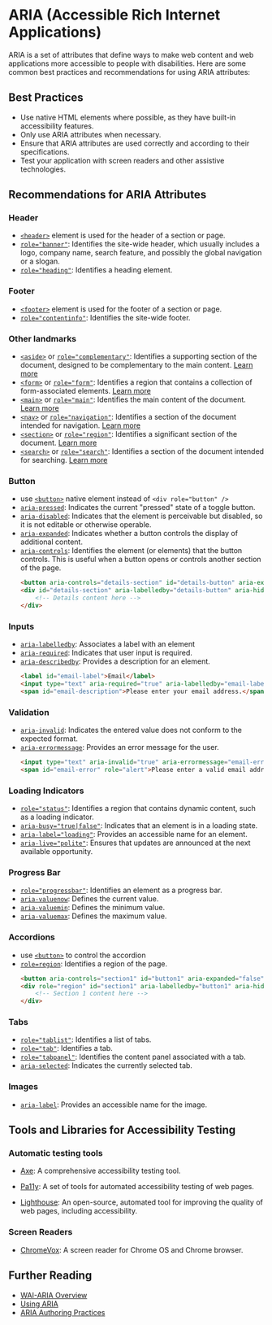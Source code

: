 # ARIA (Accessible Rich Internet Applications)

ARIA is a set of attributes that define ways to make web content and web applications more accessible to people with disabilities. Here are some common best practices and recommendations for using ARIA attributes:

## Best Practices
- Use native HTML elements where possible, as they have built-in accessibility features.
- Only use ARIA attributes when necessary.
- Ensure that ARIA attributes are used correctly and according to their specifications.
- Test your application with screen readers and other assistive technologies.

## Recommendations for ARIA Attributes

### Header
- [`<header>`](https://developer.mozilla.org/en-US/docs/Web/HTML/Element/header) element is used for the header of a section or page.
- [`role="banner"`](https://developer.mozilla.org/en-US/docs/Web/Accessibility/ARIA/Roles/Banner_role): Identifies the site-wide header, which usually includes a logo, company name, search feature, and possibly the global navigation or a slogan.
- [`role="heading"`](https://developer.mozilla.org/en-US/docs/Web/Accessibility/ARIA/Roles/heading_role): Identifies a heading element.

### Footer
- [`<footer>`](https://developer.mozilla.org/en-US/docs/Web/HTML/Element/footer) element is used for the footer of a section or page.
- [`role="contentinfo"`](https://developer.mozilla.org/en-US/docs/Web/Accessibility/ARIA/Roles/contentinfo_role): Identifies the site-wide footer.

### Other landmarks
- [`<aside>`](https://developer.mozilla.org/en-US/docs/Web/HTML/Element/aside) or [`role="complementary"`](https://developer.mozilla.org/en-US/docs/Web/Accessibility/ARIA/Roles/Complementary_role): Identifies a supporting section of the document, designed to be complementary to the main content. [Learn more](https://developer.mozilla.org/en-US/docs/Web/Accessibility/ARIA/Roles/Complementary_role)
- [`<form>`](https://developer.mozilla.org/en-US/docs/Web/HTML/Element/form) or [`role="form"`](https://developer.mozilla.org/en-US/docs/Web/Accessibility/ARIA/Roles/Form_role): Identifies a region that contains a collection of form-associated elements. [Learn more](https://developer.mozilla.org/en-US/docs/Web/Accessibility/ARIA/Roles/Form_role)
- [`<main>`](https://developer.mozilla.org/en-US/docs/Web/HTML/Element/main) or [`role="main"`](https://developer.mozilla.org/en-US/docs/Web/Accessibility/ARIA/Roles/Main_role): Identifies the main content of the document. [Learn more](https://developer.mozilla.org/en-US/docs/Web/Accessibility/ARIA/Roles/Main_role)
- [`<nav>`](https://developer.mozilla.org/en-US/docs/Web/HTML/Element/nav) or [`role="navigation"`](https://developer.mozilla.org/en-US/docs/Web/Accessibility/ARIA/Roles/Navigation_role): Identifies a section of the document intended for navigation. [Learn more](https://developer.mozilla.org/en-US/docs/Web/Accessibility/ARIA/Roles/Navigation_role)
- [`<section>`](https://developer.mozilla.org/en-US/docs/Web/HTML/Element/section) or [`role="region"`](https://developer.mozilla.org/en-US/docs/Web/Accessibility/ARIA/Roles/Region_role): Identifies a significant section of the document. [Learn more](https://developer.mozilla.org/en-US/docs/Web/Accessibility/ARIA/Roles/Region_role)
- [`<search>`](https://developer.mozilla.org/en-US/docs/Web/HTML/Element/search) or [`role="search"`](https://developer.mozilla.org/en-US/docs/Web/Accessibility/ARIA/Roles/Search_role): Identifies a section of the document intended for searching. [Learn more](https://developer.mozilla.org/en-US/docs/Web/Accessibility/ARIA/Roles/Search_role)

### Button
- use [`<button>`](https://developer.mozilla.org/en-US/docs/Web/HTML/Element/button) native element instead of `<div role="button" />`
- [`aria-pressed`](https://developer.mozilla.org/en-US/docs/Web/Accessibility/ARIA/Attributes/aria-pressed): Indicates the current "pressed" state of a toggle button.
- [`aria-disabled`](https://developer.mozilla.org/en-US/docs/Web/Accessibility/ARIA/Attributes/aria-disabled): Indicates that the element is perceivable but disabled, so it is not editable or otherwise operable.    
- [`aria-expanded`](https://developer.mozilla.org/en-US/docs/Web/Accessibility/ARIA/Attributes/aria-expanded): Indicates whether a button controls the display of additional content.
- [`aria-controls`](https://developer.mozilla.org/en-US/docs/Web/Accessibility/ARIA/Attributes/aria-controls): Identifies the element (or elements) that the button controls. This is useful when a button opens or controls another section of the page.
    ```html
    <button aria-controls="details-section" id="details-button" aria-expanded="true" aria-pressed="true">Show Details</button>
    <div id="details-section" aria-labelledby="details-button" aria-hidden="false">
        <!-- Details content here -->
    </div>
    ```

### Inputs
- [`aria-labelledby`](https://developer.mozilla.org/en-US/docs/Web/Accessibility/ARIA/Attributes/aria-labelledby): Associates a label with an element    
- [`aria-required`](https://developer.mozilla.org/en-US/docs/Web/Accessibility/ARIA/Attributes/aria-required): Indicates that user input is required.
- [`aria-describedby`](https://developer.mozilla.org/en-US/docs/Web/Accessibility/ARIA/Attributes/aria-describedby): Provides a description for an element.
    ```html
    <label id="email-label">Email</label>
    <input type="text" aria-required="true" aria-labelledby="email-label" aria-describedby="email-description" />
    <span id="email-description">Please enter your email address.</span>
    ```

### Validation
- [`aria-invalid`](https://developer.mozilla.org/en-US/docs/Web/Accessibility/ARIA/Attributes/aria-invalid): Indicates the entered value does not conform to the expected format.
- [`aria-errormessage`](https://developer.mozilla.org/en-US/docs/Web/Accessibility/ARIA/Attributes/aria-errormessage): Provides an error message for the user.
    ```html
    <input type="text" aria-invalid="true" aria-errormessage="email-error" />
    <span id="email-error" role="alert">Please enter a valid email address.</span>
    ```

### Loading Indicators
- [`role="status"`](https://developer.mozilla.org/en-US/docs/Web/Accessibility/ARIA/Roles/status_role): Identifies a region that contains dynamic content, such as a loading indicator.
- [`aria-busy="true|false"`](https://developer.mozilla.org/en-US/docs/Web/Accessibility/ARIA/Attributes/aria-busy): Indicates that an element is in a loading state.
- [`aria-label="loading"`](https://developer.mozilla.org/en-US/docs/Web/Accessibility/ARIA/Attributes/aria-label): Provides an accessible name for an element.
- [`aria-live="polite"`](https://developer.mozilla.org/en-US/docs/Web/Accessibility/ARIA/Attributes/aria-live): Ensures that updates are announced at the next available opportunity.

### Progress Bar
- [`role="progressbar"`](https://developer.mozilla.org/en-US/docs/Web/Accessibility/ARIA/Roles/progressbar_role): Identifies an element as a progress bar.
- [`aria-valuenow`](https://developer.mozilla.org/en-US/docs/Web/Accessibility/ARIA/Attributes/aria-valuenow): Defines the current value.
- [`aria-valuemin`](https://developer.mozilla.org/en-US/docs/Web/Accessibility/ARIA/Attributes/aria-valuemin): Defines the minimum value.
- [`aria-valuemax`](https://developer.mozilla.org/en-US/docs/Web/Accessibility/ARIA/Attributes/aria-valuemax): Defines the maximum value.

### Accordions
- use [`<button>`](https://developer.mozilla.org/en-US/docs/Web/HTML/Element/button) to control the accordion
- [`role=region`](https://developer.mozilla.org/en-US/docs/Web/Accessibility/ARIA/Roles/Region_role): Identifies a region of the page.
    ```html
    <button aria-controls="section1" id="button1" aria-expanded="false">Section 1</button>
    <div role="region" id="section1" aria-labelledby="button1" aria-hidden="false">
        <!-- Section 1 content here -->
    </div>
    ```

### Tabs
- [`role="tablist"`](https://developer.mozilla.org/en-US/docs/Web/Accessibility/ARIA/Roles/tablist_role): Identifies a list of tabs.
- [`role="tab"`](https://developer.mozilla.org/en-US/docs/Web/Accessibility/ARIA/Roles/tab_role): Identifies a tab.
- [`role="tabpanel"`](https://developer.mozilla.org/en-US/docs/Web/Accessibility/ARIA/Roles/tabpanel_role): Identifies the content panel associated with a tab.
- [`aria-selected`](https://developer.mozilla.org/en-US/docs/Web/Accessibility/ARIA/Attributes/aria-selected): Indicates the currently selected tab.

### Images
- [`aria-label`](https://developer.mozilla.org/en-US/docs/Web/Accessibility/ARIA/Attributes/aria-label): Provides an accessible name for the image.


## Tools and Libraries for Accessibility Testing

### Automatic testing tools

- [Axe](https://www.deque.com/axe/): A comprehensive accessibility testing tool.

- [Pa11y](https://pa11y.org/): A set of tools for automated accessibility testing of web pages.

- [Lighthouse](https://developers.google.com/web/tools/lighthouse): An open-source, automated tool for improving the quality of web pages, including accessibility.

### Screen Readers
- [ChromeVox](https://chrome.google.com/webstore/detail/chromevox-classic-extensio/kgejglhpjiefppelpmljglcjbhoiplfn): A screen reader for Chrome OS and Chrome browser.

## Further Reading
- [WAI-ARIA Overview](https://www.w3.org/WAI/standards-guidelines/aria/)
- [Using ARIA](https://developer.mozilla.org/en-US/docs/Web/Accessibility/ARIA)
- [ARIA Authoring Practices](https://www.w3.org/TR/wai-aria-practices/)